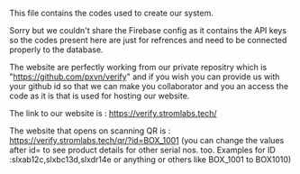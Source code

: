 This file contains the codes used to create our system.

Sorry but we couldn't share the Firebase config as it contains the API keys so the codes present here are just for refrences and need to be connected properly to the database.

The website are perfectly working from our private repositry which is "https://github.com/pxvn/verify" and if you wish you can provide us with your github id so that we can make you collaborator and you an access the code as it is that is used for hosting our website.

The link to our website is : https://verify.stromlabs.tech/

The website that opens on scanning QR is : https://verify.stromlabs.tech/qr/?id=BOX_1001 (you can change the values after id= to see product details for other serial nos. too. Examples for ID :slxab12c,slxbc13d,slxdr14e or anything or others  like BOX_1001 to BOX1010)
